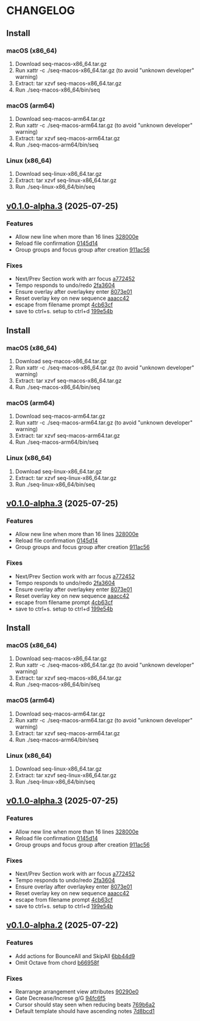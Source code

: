 # CHANGELOG

## Install

### macOS (x86_64)

1. Download seq-macos-x86_64.tar.gz
2. Run xattr -c ./seq-macos-x86_64.tar.gz (to avoid "unknown developer" warning)
3. Extract: tar xzvf seq-macos-x86_64.tar.gz
4. Run ./seq-macos-x86_64/bin/seq

### macOS (arm64)

1. Download seq-macos-arm64.tar.gz
2. Run xattr -c ./seq-macos-arm64.tar.gz (to avoid "unknown developer" warning)
3. Extract: tar xzvf seq-macos-arm64.tar.gz
4. Run ./seq-macos-arm64/bin/seq

### Linux (x86_64)

1. Download seq-linux-x86_64.tar.gz
2. Extract: tar xzvf seq-linux-x86_64.tar.gz
3. Run ./seq-linux-x86_64/bin/seq

## [v0.1.0-alpha.3](https://github.com/chriserin/seq/compare/v0.1.0-alpha.2...v0.1.0-alpha.3) (2025-07-25)

### Features

* Allow new line when more than 16 lines [328000e](https://github.com/chriserin/seq/commit/328000e) 
* Reload file confirmation [0145d14](https://github.com/chriserin/seq/commit/0145d14) 
* Group groups and focus group after creation [911ac56](https://github.com/chriserin/seq/commit/911ac56) 

### Fixes

* Next/Prev Section work with arr focus [a772452](https://github.com/chriserin/seq/commit/a772452) 
* Tempo responds to undo/redo [2fa3604](https://github.com/chriserin/seq/commit/2fa3604) 
* Ensure overlay after overlaykey enter [8073e01](https://github.com/chriserin/seq/commit/8073e01) 
* Reset overlay key on new sequence [aaacc42](https://github.com/chriserin/seq/commit/aaacc42) 
* escape from filename prompt [4cb63cf](https://github.com/chriserin/seq/commit/4cb63cf) 
* save to ctrl+s. setup to ctrl+d [199e54b](https://github.com/chriserin/seq/commit/199e54b) 


## Install

### macOS (x86_64)

1. Download seq-macos-x86_64.tar.gz
2. Run xattr -c ./seq-macos-x86_64.tar.gz (to avoid "unknown developer" warning)
3. Extract: tar xzvf seq-macos-x86_64.tar.gz
4. Run ./seq-macos-x86_64/bin/seq

### macOS (arm64)

1. Download seq-macos-arm64.tar.gz
2. Run xattr -c ./seq-macos-arm64.tar.gz (to avoid "unknown developer" warning)
3. Extract: tar xzvf seq-macos-arm64.tar.gz
4. Run ./seq-macos-arm64/bin/seq

### Linux (x86_64)

1. Download seq-linux-x86_64.tar.gz
2. Extract: tar xzvf seq-linux-x86_64.tar.gz
3. Run ./seq-linux-x86_64/bin/seq

## [v0.1.0-alpha.3](https://github.com/chriserin/seq/compare/v0.1.0-alpha.2...v0.1.0-alpha.3) (2025-07-25)

### Features

* Allow new line when more than 16 lines [328000e](https://github.com/chriserin/seq/commit/328000e) 
* Reload file confirmation [0145d14](https://github.com/chriserin/seq/commit/0145d14) 
* Group groups and focus group after creation [911ac56](https://github.com/chriserin/seq/commit/911ac56) 

### Fixes

* Next/Prev Section work with arr focus [a772452](https://github.com/chriserin/seq/commit/a772452) 
* Tempo responds to undo/redo [2fa3604](https://github.com/chriserin/seq/commit/2fa3604) 
* Ensure overlay after overlaykey enter [8073e01](https://github.com/chriserin/seq/commit/8073e01) 
* Reset overlay key on new sequence [aaacc42](https://github.com/chriserin/seq/commit/aaacc42) 
* escape from filename prompt [4cb63cf](https://github.com/chriserin/seq/commit/4cb63cf) 
* save to ctrl+s. setup to ctrl+d [199e54b](https://github.com/chriserin/seq/commit/199e54b) 


## Install

### macOS (x86_64)

1. Download seq-macos-x86_64.tar.gz
2. Run xattr -c ./seq-macos-x86_64.tar.gz (to avoid "unknown developer" warning)
3. Extract: tar xzvf seq-macos-x86_64.tar.gz
4. Run ./seq-macos-x86_64/bin/seq

### macOS (arm64)

1. Download seq-macos-arm64.tar.gz
2. Run xattr -c ./seq-macos-arm64.tar.gz (to avoid "unknown developer" warning)
3. Extract: tar xzvf seq-macos-arm64.tar.gz
4. Run ./seq-macos-arm64/bin/seq

### Linux (x86_64)

1. Download seq-linux-x86_64.tar.gz
2. Extract: tar xzvf seq-linux-x86_64.tar.gz
3. Run ./seq-linux-x86_64/bin/seq

## [v0.1.0-alpha.3](https://github.com/chriserin/seq/compare/v0.1.0-alpha.2...v0.1.0-alpha.3) (2025-07-25)

### Features

* Allow new line when more than 16 lines [328000e](https://github.com/chriserin/seq/commit/328000e) 
* Reload file confirmation [0145d14](https://github.com/chriserin/seq/commit/0145d14) 
* Group groups and focus group after creation [911ac56](https://github.com/chriserin/seq/commit/911ac56) 

### Fixes

* Next/Prev Section work with arr focus [a772452](https://github.com/chriserin/seq/commit/a772452) 
* Tempo responds to undo/redo [2fa3604](https://github.com/chriserin/seq/commit/2fa3604) 
* Ensure overlay after overlaykey enter [8073e01](https://github.com/chriserin/seq/commit/8073e01) 
* Reset overlay key on new sequence [aaacc42](https://github.com/chriserin/seq/commit/aaacc42) 
* escape from filename prompt [4cb63cf](https://github.com/chriserin/seq/commit/4cb63cf) 
* save to ctrl+s. setup to ctrl+d [199e54b](https://github.com/chriserin/seq/commit/199e54b) 


## [v0.1.0-alpha.2](https://github.com/chriserin/seq/compare/v0.1.0-alpha.1...v0.1.0-alpha.2) (2025-07-22)

### Features

* Add actions for BounceAll and SkipAll [6bb44d9](https://github.com/chriserin/seq/commit/6bb44d9) 
* Omit Octave from chord [b66958f](https://github.com/chriserin/seq/commit/b66958f) 

### Fixes

* Rearrange arrangement view attributes [90290e0](https://github.com/chriserin/seq/commit/90290e0) 
* Gate Decrease/Increse g/G [94fc6f5](https://github.com/chriserin/seq/commit/94fc6f5) 
* Cursor should stay seen when reducing beats [769b6a2](https://github.com/chriserin/seq/commit/769b6a2) 
* Default template should have ascending notes [7d8bcd1](https://github.com/chriserin/seq/commit/7d8bcd1) 

